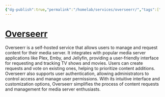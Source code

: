 ```yaml
---
{"dg-publish":true,"permalink":"/homelab/services/overseerr/","tags":["jarvis/service, jarvis/media"],"created":"","updated":""}
---
```


# [Overseerr](https://overseerr.siwachter.com)
Overseerr is a self-hosted service that allows users to manage and request content for their media server. It integrates with popular media server applications like Plex, Emby, and Jellyfin, providing a user-friendly interface for requesting and tracking TV shows and movies. Users can create requests and vote on existing ones, helping to prioritize content additions. Overseerr also supports user authentication, allowing administrators to control access and manage user permissions. With its intuitive interface and customization options, Overseerr simplifies the process of content requests and management for media server enthusiasts.